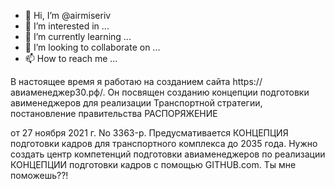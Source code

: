- 👋 Hi, I’m @airmiseriv
- 👀 I’m interested in ...
- 🌱 I’m currently learning ...
- 💞️ I’m looking to collaborate on ...
- 📫 How to reach me ...

<!---
airmiseriv/airmiseriv is a ✨ special ✨ repository because its `README.md` (this file) appears on your GitHub profile.
You can click the Preview link to take a look at your changes.
---> В настоящее время я работаю на созданием сайта https://авиаменеджер30.рф/. Он посвящен созданию концепции подготовки авименеджеров для реализации Транспортной стратегии, постановление правительства РАСПОРЯЖЕНИЕ
от 27 ноября 2021 г. No 3363-р. Предусмативается КОНЦЕПЦИЯ подготовки кадров для транспортного комплекса до 2035 года. Нужно создать центр компетенций подготовки авиаменеджеров по реализации КОНЦЕПЦИИ подготовки кадров с помощью GITHUB.com. Ты мне поможешь??! 

